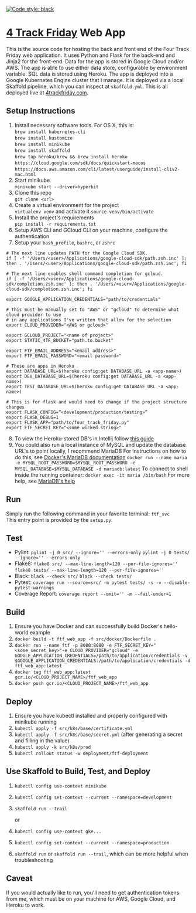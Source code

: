 [![Code style: black](https://img.shields.io/badge/code%20style-black-000000.svg)](https://github.com/psf/black)

# [4 Track Friday](http://4trackfriday.com) Web App

This is the source code for hosting the back and front end of the Four Track Friday web application.
It uses Python and Flask for the back-end and Jinja2 for the front-end. Data for the app is stored 
in Google Cloud and/or AWS.
The app is able to use either data store, configurable by environment variable.
SQL data is stored using Heroku. 
The app is deployed into a Google Kubernetes Engine cluster that I manage. It is deployed via a local Skaffold
pipeline, which you can inspect at `skaffold.yml`. This is all deployed live at [4trackfriday.com](http://4trackfriday.com).

## Setup Instructions
1) Install necessary software tools. For OS X, this is:<br/>
`brew install kubernetes-cli`<br/>
`brew install kustomize`<br/>
`brew install minikube`<br/>
`brew install skaffold`<br/>
`brew tap heroku/brew && brew install heroku`<br/>
`https://cloud.google.com/sdk/docs/quickstart-macos`<br/>
`https://docs.aws.amazon.com/cli/latest/userguide/install-cliv2-mac.html`
2) Start minikube<br/>
`minikube start --driver=hyperkit`<br/>
3) Clone this repo<br/> 
`git clone <url>`
4) Create a virtual environment for the project<br/>
`virtualenv venv` and activate it `source venv/bin/activate`
5) Install the project's requirements<br/>
`pip install -r requirements.txt`
6) Setup AWS CLI and GCloud CLI on your machine, configure the authentication
7) Setup your `bash_profile`, `bashrc`, or `zshrc`
```$xslt
# The next line updates PATH for the Google Cloud SDK.
if [ -f '/Users/<user>/Applications/google-cloud-sdk/path.zsh.inc' ]; then . '/Users/<user>/Applications/google-cloud-sdk/path.zsh.inc'; fi

# The next line enables shell command completion for gcloud.
if [ -f '/Users/<user>/Applications/google-cloud-sdk/completion.zsh.inc' ]; then . '/Users/<user>/Applications/google-cloud-sdk/completion.zsh.inc'; fi

export GOOGLE_APPLICATION_CREDENTIALS="path/to/credentials"

# This must be manually set to "AWS" or "gcloud" to determine what cloud provider to use
# in any applications I've written that allow for the selection
export CLOUD_PROVIDER="<AWS or gcloud>"

export GCLOUD_PROJECT="<name of project>"
export STATIC_4TF_BUCKET="path.to.bucket"

export FTF_EMAIL_ADDRESS="<email address>"
export FTF_EMAIL_PASSWORD="<email password>"

# These are apps in Heroku
export DATABASE_URL=$(heroku config:get DATABASE_URL -a <app-name>)
export DEV_DATABASE_URL=$(heroku config:get DATABASE_URL -a <app-name>)
export TEST_DATABASE_URL=$(heroku config:get DATABASE_URL -a <app-name>)

# This is for flask and would need to change if the project structure changes
export FLASK_CONFIG=“<development/production/testing>”
export FLASK_DEBUG=1
export FLASK_APP="path/to/four_track_friday.py"
export FTF_SECRET_KEY="<some wicked string>"
```
8) To view the Heroku-stored DB's in Intellij follow [this guide](https://www.jetbrains.com/help/datagrip/how-to-connect-to-heroku-postgres.html)
8) You could also run a local instance of MySQL and update the database URL's to point locally, I recommend MariaDB
For instructions on how to do this, see [Docker's MariaDB documentation](https://hub.docker.com/_/mariadb)
`docker run --name maria -e MYSQL_ROOT_PASSWORD=$MYSQL_ROOT_PASSWORD -e MYSQL_DATABASE=$MYSQL_DATABASE -d mariadb:latest`
To connect to shell inside the running container:
`docker exec -it maria /bin/bash`
For more help, see [MariaDB's help](https://mariadb.com/kb/en/installing-and-using-mariadb-via-docker/)

## Run
Simply run the following command in your favorite terminal: `ftf_svc`<br/>
This entry point is provided by the `setup.py`.

## Test
- Pylint: `pylint -j 0 src/ --ignore='' --errors-only` `pylint -j 0 tests/ --ignore='' --errors-only`
- Flake8: `flake8 src/ --max-line-length=120 --per-file-ignores=''` `flake8 tests/ --max-line-length=120 --per-file-ignores=''`
- Black: `black --check src/` `black --check tests/`
- Pytest: `coverage run --source=src/ -m pytest tests/ -s -v --disable-pytest-warnings`
- Coverage Report: `coverage report --omit='' -m --fail-under=1`

## Build
1) Ensure you have Docker and can successfully build Docker's hello-world example
2) `docker build -t ftf_web_app -f src/docker/Dockerfile .`
3) `docker run --name ftf -p 8080:8080 -e FTF_SECRET_KEY="<some_secret_key>"-e CLOUD_PROVIDER="gcloud" -e GOOGLE_APPLICATION_CREDENTIALS=/path/to/application/credentials -v $GOOGLE_APPLICATION_CREDENTIALS:/path/to/application/credentials -d ftf_web_app:latest`
4) `docker tag ftf_web_app:latest gcr.io/<CLOUD_PROJECT_NAME>/ftf_web_app`
5) `docker push gcr.io/<CLOUD_PROJECT_NAME>/ftf_web_app`

## Deploy
1) Ensure you have kubectl installed and properly configured with minikube running
2) `kubectl apply -f src/k8s/base/certificate.yml`
3) `kubectl apply -f src/k8s/base/secret.yml` (after generating a secret and filling in the value)
4) `kubectl apply -k src/k8s/prod`
5) `kubectl rollout status -w deployment/ftf-deployment`

## Use Skaffold to Build, Test, and Deploy
1) `kubectl config use-context minikube`
2) `kubectl config set-context --current --namespace=development`
3) `skaffold run --trail` 

    or 

1) `kubectl config use-context gke...`
2) `kubectl config set-context --current --namespace=production`
3) `skaffold run` or `skaffold run --trail`, which can be more helpful when troubleshooting

## Caveat
If you would actually like to run, you'll need to get authentication tokens from me, which must
be on your machine for AWS, Google Cloud, and Heroku to work.
